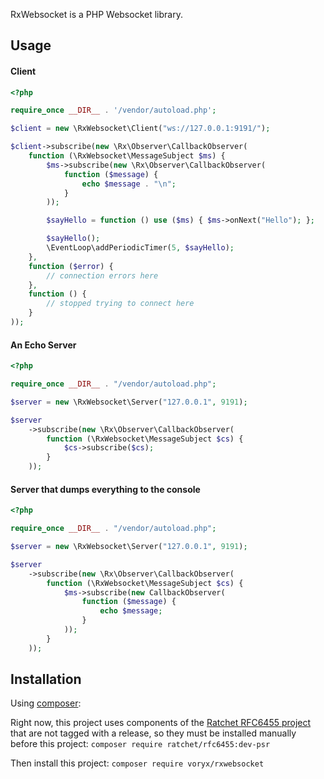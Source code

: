 RxWebsocket is a PHP Websocket library.

## Usage

#### Client
```php
<?php

require_once __DIR__ . '/vendor/autoload.php';

$client = new \RxWebsocket\Client("ws://127.0.0.1:9191/");

$client->subscribe(new \Rx\Observer\CallbackObserver(
    function (\RxWebsocket\MessageSubject $ms) {
        $ms->subscribe(new \Rx\Observer\CallbackObserver(
            function ($message) {
                echo $message . "\n";
            }
        ));

        $sayHello = function () use ($ms) { $ms->onNext("Hello"); };

        $sayHello();
        \EventLoop\addPeriodicTimer(5, $sayHello);
    },
    function ($error) {
        // connection errors here
    },
    function () {
        // stopped trying to connect here
    }
));
```

#### An Echo Server
```php
<?php

require_once __DIR__ . "/vendor/autoload.php";

$server = new \RxWebsocket\Server("127.0.0.1", 9191);

$server
    ->subscribe(new \Rx\Observer\CallbackObserver(
        function (\RxWebsocket\MessageSubject $cs) {
            $cs->subscribe($cs);
        }
    ));
```

#### Server that dumps everything to the console
```php
<?php

require_once __DIR__ . "/vendor/autoload.php";

$server = new \RxWebsocket\Server("127.0.0.1", 9191);

$server
    ->subscribe(new \Rx\Observer\CallbackObserver(
        function (\RxWebsocket\MessageSubject $cs) {
            $ms->subscribe(new CallbackObserver(
                function ($message) {
                    echo $message;
                }
            ));
        }
    ));
```

## Installation

Using [composer](https://getcomposer.org/):

Right now, this project uses components of the [Ratchet RFC6455 project](https://github.com/ratchetphp/RFC6455) that
are not tagged with a release, so they must be installed manually before this project:
```composer require ratchet/rfc6455:dev-psr```

Then install this project:
```composer require voryx/rxwebsocket```